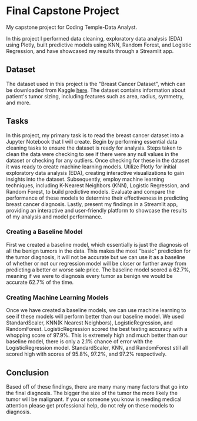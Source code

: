 # Final Capstone Project

My capstone project for Coding Temple-Data Analyst.

In this project I performed data cleaning, exploratory data analysis (EDA) using Plotly, built predictive models using KNN, Random Forest, and Logistic Regression, and have showcased my results through a Streamlit app.


## Dataset

The dataset used in this project is the "Breast Cancer Dataset", which can be downloaded from Kaggle [here](https://www.kaggle.com/datasets/yasserh/breast-cancer-dataset). The dataset contains information about patient's tumor sizing, including features such as area, radius, symmetry, and more.


## Tasks
In this project, my primary task is to read the breast cancer dataset into a Jupyter Notebook that I will create. Begin by performing essential data cleaning tasks to ensure the dataset is ready for analysis. Steps taken to clean the data were checking to see if there were any null values in the dataset or checking for any outliers. Once checking for these in the dataset it was ready to create machine learning models. Utilize Plotly for initial exploratory data analysis (EDA), creating interactive visualizations to gain insights into the dataset. Subsequently, employ machine learning techniques, including K-Nearest Neighbors (KNN), Logistic Regression, and Random Forest, to build predictive models. Evaluate and compare the performance of these models to determine their effectiveness in predicting breast cancer diagnosis. Lastly, present my findings in a Streamlit app, providing an interactive and user-friendly platform to showcase the results of my analysis and model performance. 

### Creating a Baseline Model
First we created a baseline model, which essentially is just the diagnosis of all the benign tumors in the data. This makes the most "basic" prediction for the tumor diagnosis, it will not be accurate but we can use it as a baseline of whether or not our regression model will be closer or further away from predicting a better or worse sale price. The baseline model scored a 62.7%, meaning if we were to diagnosis every tumor as benign we would be accurate 62.7% of the time.

### Creating Machine Learning Models
Once we have created a baseline models, we can use machine learning to see if these models will perform better than our baseline model. We used StandardScaler, KNN(K Nearest Neighbors), LogisticRegression, and RandomForest. LogisticRegression scored the best testing accuracy with a whopping score of 97.9%. This is extremely high and much better than our baseline model, there is only a 2.1% chance of error with the LogisticRegression model. StandardScaler, KNN, and RandomForest still all scored high with scores of 95.8%, 97.2%, and 97.2% respectively. 


## Conclusion
Based off of these findings, there are many many many factors that go into the final diagnosis. The bigger the size of the tumor the more likely the tumor will be malignant. If you or someone you know is needing medical attention please get professional help, do not rely on these models to diagnosis. 




